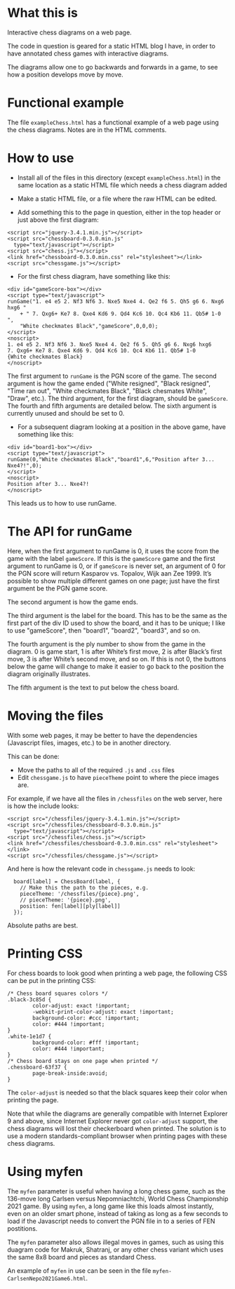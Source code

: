 # What this is

Interactive chess diagrams on a web page.

The code in question is geared for a static HTML blog I have, in 
order to have annotated chess games with interactive diagrams.

The diagrams allow one to go backwards and forwards in a game, to see
how a position develops move by move.

# Functional example

The file `exampleChess.html` has a functional example of a web page using
the chess diagrams.  Notes are in the HTML comments.

# How to use

* Install all of the files in this directory (except `exampleChess.html`)
  in the same location as a static HTML file which needs a chess 
  diagram added

* Make a static HTML file, or a file where the raw HTML can be edited.

* Add something this to the page in question, either in the top
  header or just above the first diagram:

```
<script src="jquery-3.4.1.min.js"></script>
<script src="chessboard-0.3.0.min.js"
  type="text/javascript"></script>
<script src="chess.js"></script>
<link href="chessboard-0.3.0.min.css" rel="stylesheet"></link>
<script src="chessgame.js"></script>
```

* For the first chess diagram, have something like this:

```
<div id="gameScore-box"></div>
<script type="text/javascript">
runGame("1. e4 e5 2. Nf3 Nf6 3. Nxe5 Nxe4 4. Qe2 f6 5. Qh5 g6 6. Nxg6 hxg6 "
    + " 7. Qxg6+ Ke7 8. Qxe4 Kd6 9. Qd4 Kc6 10. Qc4 Kb6 11. Qb5# 1-0 ",
    "White checkmates Black","gameScore",0,0,0);
</script>
<noscript>
1. e4 e5 2. Nf3 Nf6 3. Nxe5 Nxe4 4. Qe2 f6 5. Qh5 g6 6. Nxg6 hxg6
7. Qxg6+ Ke7 8. Qxe4 Kd6 9. Qd4 Kc6 10. Qc4 Kb6 11. Qb5# 1-0
{White checkmates Black}
</noscript>
```

The first argument to `runGame` is the PGN score of the game.  The
second argument is how the game ended ("White resigned", "Black resigned",
"Time ran out", "White checkmates Black", "Black chesmates White", "Draw",
etc.).  The third argument, for the first diagram, should be `gameScore`.
The fourth and fifth arguments are detailed below.  The sixth argument is
currently unused and should be set to 0.

* For a subsequent diagram looking at a position in the above game,
  have something like this:

```
<div id="board1-box"></div>
<script type="text/javascript">
runGame(0,"White checkmates Black","board1",6,"Position after 3... Nxe4?!",0);
</script>
<noscript>
Position after 3... Nxe4?!
</noscript>
```

This leads us to how to use runGame.

# The API for runGame

Here, when the first argument to runGame is 0, it uses the score from the
game with the label `gameScore`.  If this is the `gameScore` game and the
first argument to runGame is 0, or if `gameScore` is never set, an argument
of 0 for the PGN score will return Kasparov vs. Topalov, Wijk aan Zee
1999.  It’s possible to show multiple different games on one page;
just have the first argument be the PGN game score.

The second argument is how the game ends.

The third argument is the label for the board.  This has to be the
same as the first part of the div ID used to show the board, and it has
to be unique; I like to use "gameScore", then "board1", "board2", "board3",
and so on.  

The fourth argument is the ply number to show from the game in the 
diagram.  0 is game start, 1 is after White’s first move, 2 is after
Black’s first move, 3 is after White’s second move, and so on.  If this
is not 0, the buttons below the game will change to make it easier to
go back to the position the diagram originally illustrates.

The fifth argument is the text to put below the chess board.

# Moving the files

With some web pages, it may be better to have the dependencies (Javascript
files, images, etc.) to be in another directory.

This can be done:

* Move the paths to all of the required `.js` and `.css` files
* Edit `chessgame.js` to have `pieceTheme` point to where the piece
  images are.

For example, if we have all the files in `/chessfiles` on the web
server, here is how the include looks:

```
<script src="/chessfiles/jquery-3.4.1.min.js"></script>
<script src="/chessfiles/chessboard-0.3.0.min.js"
  type="text/javascript"></script>
<script src="/chessfiles/chess.js"></script>
<link href="/chessfiles/chessboard-0.3.0.min.css" rel="stylesheet"></link>
<script src="/chessfiles/chessgame.js"></script>
```

And here is how the relevant code in `chessgame.js` needs to look:

```
  board[label] = ChessBoard(label, {
    // Make this the path to the pieces, e.g.
    pieceTheme: '/chessfiles/{piece}.png',
    // pieceTheme: '{piece}.png',
    position: fen[label][ply[label]]
  });
```

Absolute paths are best.  

# Printing CSS

For chess boards to look good when printing a web page, the following
CSS can be put in the printing CSS:

```
/* Chess board squares colors */
.black-3c85d {
        color-adjust: exact !important;
        -webkit-print-color-adjust: exact !important;
        background-color: #ccc !important;
        color: #444 !important;
}
.white-1e1d7 {
        background-color: #fff !important;
        color: #444 !important;
}
/* Chess board stays on one page when printed */
.chessboard-63f37 {
        page-break-inside:avoid;
}
```

The `color-adjust` is needed so that the black squares keep their color
when printing the page.

Note that while the diagrams are generally compatible with Internet Explorer
9 and above, since Internet Explorer never got `color-adjust` support, 
the chess diagrams will lost their checkerboard when printed.  The
solution is to use a modern standards-compliant browser when printing
pages with these chess diagrams.

# Using myfen 

The `myfen` parameter is useful when having a long chess game, such as the
136-move long Carlsen versus Nepomniachtchi, World Chess Championship 2021
game.  By using `myfen`, a long game like this loads almost instantly,
even on an older smart phone, instead of taking as long as a few seconds
to load if the Javascript needs to convert the PGN file in to a series
of FEN postitions.

The `myfen` parameter also allows illegal moves in games, such as using
this duagram code for Makruk, Shatranj, or any other chess variant which
uses the same 8x8 board and pieces as standard Chess.

An example of `myfen` in use can be seen in the file 
`myfen-CarlsenNepo2021Game6.html`.


